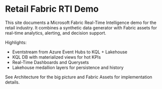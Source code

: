 # Retail Fabric RTI Demo

This site documents a Microsoft Fabric Real-Time Intelligence demo for the retail industry. It combines a synthetic data generator with Fabric assets for real-time analytics, alerting, and decision support.

Highlights:
- Eventstream from Azure Event Hubs to KQL + Lakehouse
- KQL DB with materialized views for hot KPIs
- Real-Time Dashboards and Querysets
- Lakehouse medallion layers for persistence and history

See Architecture for the big picture and Fabric Assets for implementation details.


